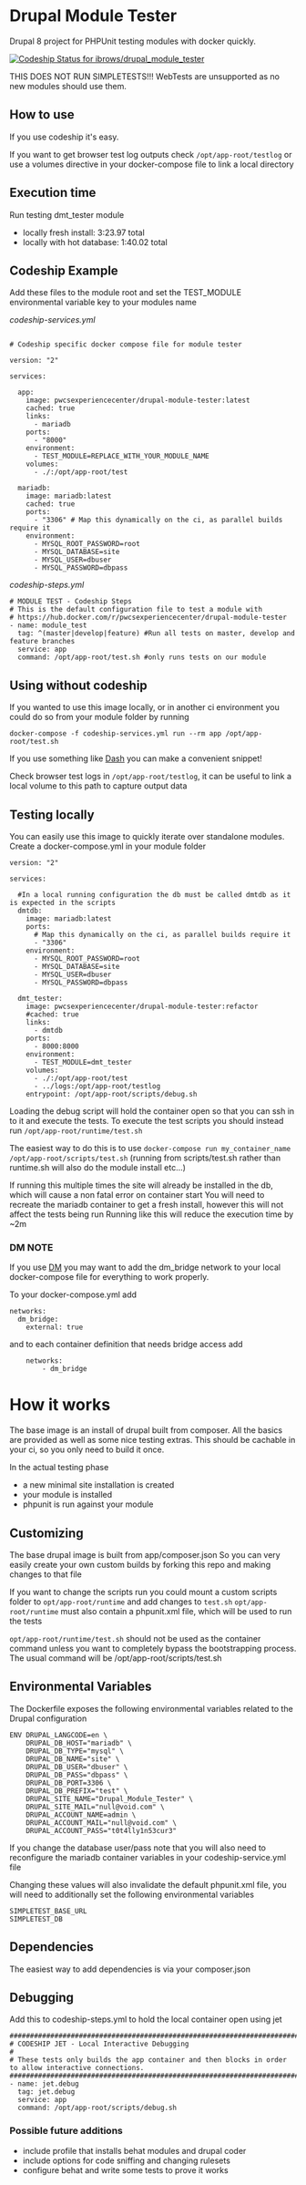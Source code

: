 # Drupal Module Tester

Drupal 8 project for PHPUnit testing modules with docker quickly.

[ ![Codeship Status for ibrows/drupal_module_tester](https://app.codeship.com/projects/4bc3b300-e670-0134-b09a-26edd27a570b/status?branch=master)](https://app.codeship.com/projects/206815)


THIS DOES NOT RUN SIMPLETESTS!!!
WebTests are unsupported as no new modules should use them.

## How to use

If you use codeship it's easy.

If you want to get browser test log outputs check `/opt/app-root/testlog`
or use a volumes directive in your docker-compose file to link a local directory

## Execution time

Run testing dmt_tester module

- locally fresh install:        3:23.97 total
- locally with hot database:    1:40.02 total


## Codeship Example

Add these files to the module root and set the TEST_MODULE environmental variable key to your modules name

_codeship-services.yml_

```

# Codeship specific docker compose file for module tester

version: "2"

services:

  app:
    image: pwcsexperiencecenter/drupal-module-tester:latest
    cached: true
    links:
      - mariadb
    ports:
      - "8000"
    environment:
      - TEST_MODULE=REPLACE_WITH_YOUR_MODULE_NAME
    volumes:
      - ./:/opt/app-root/test

  mariadb:
    image: mariadb:latest
    cached: true
    ports:
      - "3306" # Map this dynamically on the ci, as parallel builds require it
    environment:
      - MYSQL_ROOT_PASSWORD=root
      - MYSQL_DATABASE=site
      - MYSQL_USER=dbuser
      - MYSQL_PASSWORD=dbpass
```

_codeship-steps.yml_

```
# MODULE TEST - Codeship Steps
# This is the default configuration file to test a module with
# https://hub.docker.com/r/pwcsexperiencecenter/drupal-module-tester
- name: module_test
  tag: ^(master|develop|feature) #Run all tests on master, develop and feature branches
  service: app
  command: /opt/app-root/test.sh #only runs tests on our module
```

## Using without codeship
If you wanted to use this image locally, or in another ci environment you could do so from your module folder by running
```
docker-compose -f codeship-services.yml run --rm app /opt/app-root/test.sh
```

If you use something like [Dash](https://kapeli.com) you can make a convenient snippet!

Check browser test logs in `/opt/app-root/testlog`, it can be useful to link a local volume to this path to capture output data


## Testing locally

You can easily use this image to quickly iterate over standalone modules. Create a docker-compose.yml in your module folder

```
version: "2"

services:

  #In a local running configuration the db must be called dmtdb as it is expected in the scripts
  dmtdb:
    image: mariadb:latest
    ports:
      # Map this dynamically on the ci, as parallel builds require it
      - "3306"
    environment:
      - MYSQL_ROOT_PASSWORD=root
      - MYSQL_DATABASE=site
      - MYSQL_USER=dbuser
      - MYSQL_PASSWORD=dbpass

  dmt_tester:
    image: pwcsexperiencecenter/drupal-module-tester:refactor
    #cached: true
    links:
      - dmtdb
    ports:
      - 8000:8000
    environment:
      - TEST_MODULE=dmt_tester
    volumes:
      - ./:/opt/app-root/test
      - ../logs:/opt/app-root/testlog
    entrypoint: /opt/app-root/scripts/debug.sh
```

Loading the debug script will hold the container open so that you can ssh in to it and execute the tests.
To execute the test scripts you should instead run
`/opt/app-root/runtime/test.sh`

The easiest way to do this is to use
`docker-compose run my_container_name /opt/app-root/scripts/test.sh`
(running from scripts/test.sh rather than runtime.sh will also do the module install etc...)

If running this multiple times the site will already be installed in the db, which will cause a non fatal error on container start
You will need to recreate the mariadb container to get a fresh install, however this will not affect the tests being run
Running like this will reduce the execution time by ~2m

### DM NOTE
If you use [DM](https://github.com/twhiston/dm) you may want to add the dm_bridge network to your local docker-compose file for everything to work properly.

To your docker-compose.yml add
```
networks:
  dm_bridge:
    external: true
```

and to each container definition that needs bridge access add
```
    networks:
        - dm_bridge
```

# How it works

The base image is an install of drupal built from composer. All the basics are provided as well as some nice testing extras.
This should be cachable in your ci, so you only need to build it once.

In the actual testing phase
* a new minimal site installation is created
* your module is installed
* phpunit is run against your module

## Customizing

The base drupal image is built from app/composer.json
So you can very easily create your own custom builds by forking this repo and making changes to that file

If you want to change the scripts run you could mount a custom scripts folder to `opt/app-root/runtime`
and add changes to `test.sh`
`opt/app-root/runtime` must also contain a phpunit.xml file, which will be used to run the tests

`opt/app-root/runtime/test.sh` should not be used as the container command unless you want to completely bypass the bootstrapping process.
The usual command will be /opt/app-root/scripts/test.sh

## Environmental Variables

The Dockerfile exposes the following environmental variables related to the Drupal configuration
```
ENV DRUPAL_LANGCODE=en \
    DRUPAL_DB_HOST="mariadb" \
    DRUPAL_DB_TYPE="mysql" \
    DRUPAL_DB_NAME="site" \
    DRUPAL_DB_USER="dbuser" \
    DRUPAL_DB_PASS="dbpass" \
    DRUPAL_DB_PORT=3306 \
    DRUPAL_DB_PREFIX="test" \
    DRUPAL_SITE_NAME="Drupal_Module_Tester" \
    DRUPAL_SITE_MAIL="null@void.com" \
    DRUPAL_ACCOUNT_NAME=admin \
    DRUPAL_ACCOUNT_MAIL="null@void.com" \
    DRUPAL_ACCOUNT_PASS="t0t4lly1n53cur3"
```

If you change the database user/pass note that you will also need to reconfigure the mariadb container variables in your codeship-service.yml file

Changing these values will also invalidate the default phpunit.xml file, you will need to additionally set the following environmental variables
```
SIMPLETEST_BASE_URL
SIMPLETEST_DB

```

## Dependencies

The easiest way to add dependencies is via your composer.json

## Debugging

Add this to codeship-steps.yml to hold the local container open using jet

```
########################################################################################################################
# CODESHIP JET - Local Interactive Debugging
#
# These tests only builds the app container and then blocks in order to allow interactive connections.
########################################################################################################################
- name: jet.debug
  tag: jet.debug
  service: app
  command: /opt/app-root/scripts/debug.sh
 ```

### Possible future additions

* include profile that installs behat modules and drupal coder
* include options for code sniffing and changing rulesets
* configure behat and write some tests to prove it works